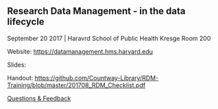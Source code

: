 ## Research Data Management - in the data lifecycle
September 20 2017 | Haravrd School of Public Health Kresge Room 200

Website: https://datamanagement.hms.harvard.edu

Slides: 

Handout: https://github.com/Countway-Library/RDM-Training/blob/master/201708_RDM_Checklist.pdf

[Questions & Feedback](http://asklib.hms.harvard.edu/widget_standalone.php?la_widget_id=4913)
